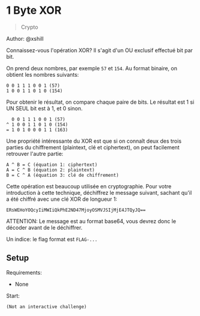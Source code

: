 # 1 Byte XOR

> Crypto

Author: @xshill

Connaissez-vous l'opération XOR? Il s'agit d'un OU exclusif effectué bit par bit.

On prend deux nombres, par exemple `57` et `154`. Au format binaire, on obtient les nombres suivants:

```
0 0 1 1 1 0 0 1 (57)
1 0 0 1 1 0 1 0 (154)
```

Pour obtenir le résultat, on compare chaque paire de bits. Le résultat est 1 si UN SEUL bit est à 1, et 0 sinon.

```
  0 0 1 1 1 0 0 1 (57)
^ 1 0 0 1 1 0 1 0 (154)
= 1 0 1 0 0 0 1 1 (163)
```

Une propriété intéressante du XOR est que si on connaît deux des trois parties du chiffrement (plaintext, clé et ciphertext), on peut facilement retrouver l'autre partie:

```
A ^ B = C (équation 1: ciphertext)
A = C ^ B (équation 2: plaintext)
B = C ^ A (équation 3: clé de chiffrement)
```

Cette opération est beaucoup utilisée en cryptographie. Pour votre introduction à cette technique, déchiffrez le message suivant, sachant qu'il a été chiffré avec une clé XOR de longueur 1:

```
ERsWEHoYOQcyIiMWIiQkPhE2ND47MjoyOSMVJSIjMjE4JTQyJQ==
```

ATTENTION: Le message est au format base64, vous devrez donc le décoder avant de le déchiffrer.

Un indice: le flag format est `FLAG-...`

## Setup

Requirements:
- None

Start:

```
(Not an interactive challenge)
```

